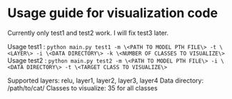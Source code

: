 # Usage guide for visualization code

Currently only test1 and test2 work. I will fix test3 later.

Usage
test1 : `python main.py test1 -m \<PATH TO MODEL PTH FILE\> -t \<LAYER\> -i \<DATA DIRECTORY\> -k \<NUMBER OF CLASSES TO VISUALIZE\>`
Usage
test2 : `python main.py test2 -m \<PATH TO MODEL PTH FILE\> -i \<DATA DIRECTORY\> -t \<TARGET CLASS TO VISUALIZE\>`

Supported layers: relu, layer1, layer2, layer3, layer4
Data directory: /path/to/cat/
Classes to visualize: 35 for all classes
